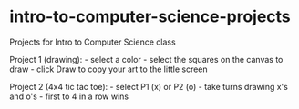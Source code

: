 # intro-to-computer-science-projects
Projects for Intro to Computer Science class

Project 1 (drawing):
    - select a color
    - select the squares on the canvas to draw
    - click Draw to copy your art to the little screen
  
Project 2 (4x4 tic tac toe):
    - select P1 (x) or P2 (o)
    - take turns drawing x's and o's
    - first to 4 in a row wins